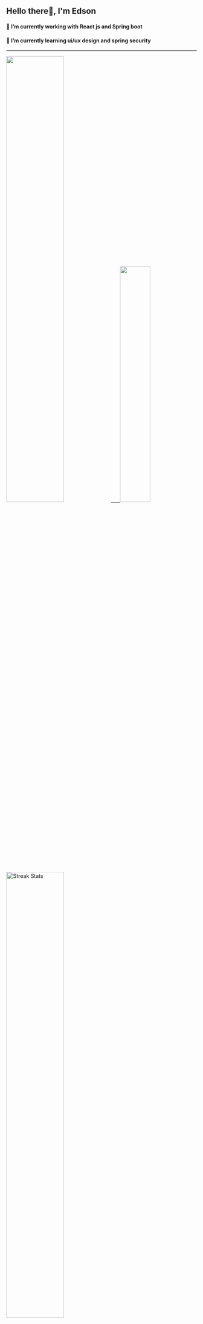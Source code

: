 
## Hello there👋, I'm Edson 

#### 🔭 I’m currently working with React js and Spring boot 
#### 🌱 I’m currently learning ui/ux design and spring security
---
    
  

 <p align="left">
  <a href="https://github.com/EdsonNhancale">
  <img width=55% src="https://github-readme-stats.vercel.app/api?username=EdsonNhancale&show_icons=true&theme=dracula&include_all_commits=true&count_private=true"/>&nbsp;&nbsp;&nbsp;&nbsp;&nbsp;
  <img  width=40% src="https://github-readme-stats.vercel.app/api/top-langs/?username=EdsonNhancale&layout=compact&langs_count=7&theme=dracula"/>
</p>

  <p align="left">
    <a href="https://github.com/EdsonNhancale"><img width=55% alt="Streak Stats" src="https://github-readme-streak-stats.herokuapp.com/?user=EdsonNhancale&theme=dracula"/></a>
   </p>

 
 <!--START_SECTION:waka-->

```txt
From: 16 November 2022 - To: 26 January 2024

Total Time: 739 hrs 38 mins

JavaScript        410 hrs 20 mins ██████████████░░░░░░░░░░░   55.48 %
TypeScript        227 hrs 47 mins ███████▓░░░░░░░░░░░░░░░░░   30.80 %
JSON              33 hrs 23 mins  █░░░░░░░░░░░░░░░░░░░░░░░░   04.51 %
Dart              14 hrs 23 mins  ▒░░░░░░░░░░░░░░░░░░░░░░░░   01.95 %
Other             10 hrs 39 mins  ▒░░░░░░░░░░░░░░░░░░░░░░░░   01.44 %
```

<!--END_SECTION:waka-->

<div> 
  <a href="www.linkedin.com/in/edson-nhancale-7849781a6" target="_blank"><img src="https://img.shields.io/badge/-LinkedIn-%230077B5?style=for-the-badge&logo=linkedin&logoColor=white" target="_blank"></a> 

</div>

